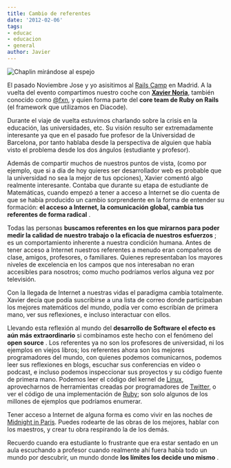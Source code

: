 ```yaml
---
title: Cambio de referentes
date: '2012-02-06'
tags:
- educac
- educacion
- general
author: Javier
---
```


![Chaplin mirándose al espejo](https://diacode-blog.s3-eu-west-1.amazonaws.com/2012/02/mirror_chaplin1.jpg)

El pasado Noviembre Jose y yo asisitimos al 
[Rails Camp](http://railscamps.com/) en Madrid. A la vuelta del evento compartimos nuestro coche con 
[**Xavier Noria**](http://www.hashref.com/), también conocido como 
[@fxn](https://twitter.com/#!/fxn), y quien forma parte del 
**core team de Ruby on Rails**
 (el framework que utilizamos en Diacode).

Durante el viaje de vuelta estuvimos charlando sobre la crisis en la educación, las universidades, etc. Su visión resulto ser extremadamente interesante ya que en el pasado fue profesor de la Universidad de Barcelona, por tanto hablaba desde la perspectiva de alguien que había visto el problema desde los dos ángulos (estudiante y profesor).


Además de compartir muchos de nuestros puntos de vista, (como por ejemplo, que si a día de hoy quieres ser desarrollador web es probable que la universidad no sea la mejor de tus opciones), Xavier comentó algo realmente interesante. Contaba que durante su etapa de estudiante de Matemáticas, cuando empezó a tener a acceso a Internet se dio cuenta de que se había producido un cambio sorprendente en la forma de entender su formación: 
**el acceso a Internet, la comunicación global, cambia tus referentes de forma radical**
.

Todas las personas 
**buscamos referentes en los que mirarnos para poder medir la calidad de nuestro trabajo o la eficacia de nuestros esfuerzos**
; es un comportamiento inherente a nuestra condición humana. Antes de tener acceso a Internet nuestros referentes a menudo eran compañeros de clase, amigos, profesores, o familiares. Quienes representaban los mayores niveles de excelencia en los campos que nos interesaban no eran accesibles para nosotros; como mucho podríamos verlos alguna vez por televisión.

Con la llegada de Internet a nuestras vidas el paradigma cambia totalmente. Xavier decía que podía suscribirse a una lista de correo donde participaban los mejores matemáticos del mundo, podía ver como escribían de primera mano, ver sus reflexiones, e incluso interactuar con ellos. 

Llevando esta reflexión al mundo del 
**desarrollo de Software el efecto es aún más extraordinario**
 si combinamos este hecho con el fenómeno del 
**open source**
. Los referentes ya no son los profesores de universidad, ni los ejemplos en viejos libros; los referentes ahora son los mejores programadores del mundo, con quienes podemos comunicarnos, podemos leer sus reflexiones en blogs, escuchar sus conferencias en vídeo o podcast, e incluso podemos inspeccionar sus proyectos y su código fuente de primera mano. Podemos leer el código del kernel de 
[Linux](https://github.com/mirrors/linux-2.6), aprovecharnos de herramientas creadas por programadores de 
[Twitter](http://twitter.github.com/bootstrap/), o ver el código de una implementación de 
[Ruby](https://github.com/rubinius/rubinius); son solo algunos de los millones de ejemplos que podríamos enumerar.

Tener acceso a Internet de alguna forma es como vivir en las noches de 
[Midnight in Paris](http://www.imdb.com/title/tt1605783/). Puedes rodearte de las obras de los mejores, hablar con los maestros, y crear tu obra respirando la de los demás.

Recuerdo cuando era estudiante lo frustrante que era estar sentado en un aula escuchando a profesor cuando realmente ahí fuera había todo un mundo por descubrir, un mundo donde 
**los límites los decide uno mismo**
.
